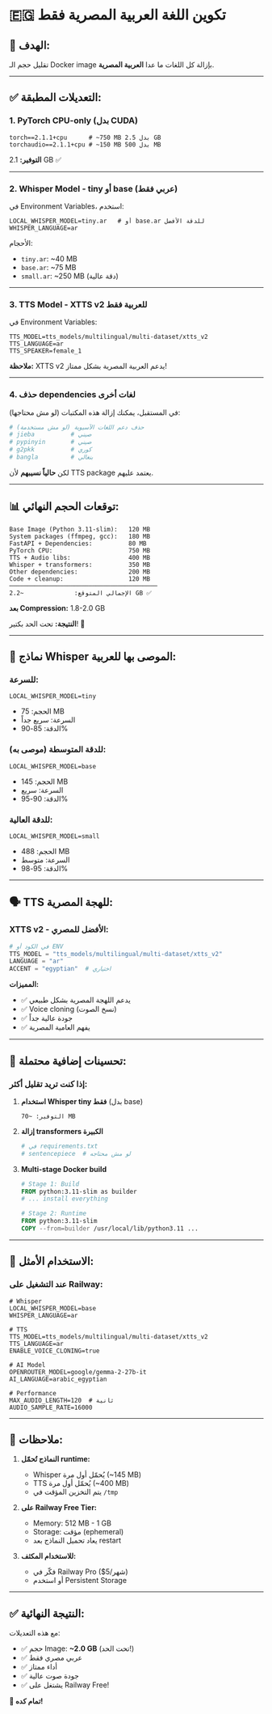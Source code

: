 # 🇪🇬 تكوين اللغة العربية المصرية فقط

## 🎯 الهدف:
تقليل حجم الـ Docker image بإزالة كل اللغات ما عدا **العربية المصرية**.

---

## ✅ التعديلات المطبقة:

### 1. **PyTorch CPU-only** (بدل CUDA)
```
torch==2.1.1+cpu      # ~750 MB بدل 2.5 GB
torchaudio==2.1.1+cpu # ~150 MB بدل 500 MB
```
**التوفير:** 2.1 GB ✅

---

### 2. **Whisper Model - tiny أو base** (عربي فقط)
في Environment Variables، استخدم:
```env
LOCAL_WHISPER_MODEL=tiny.ar   # أو base.ar للدقة الأفضل
WHISPER_LANGUAGE=ar
```

الأحجام:
- `tiny.ar`: ~40 MB
- `base.ar`: ~75 MB
- `small.ar`: ~250 MB (دقة عالية)

---

### 3. **TTS Model - XTTS v2 للعربية فقط**
في Environment Variables:
```env
TTS_MODEL=tts_models/multilingual/multi-dataset/xtts_v2
TTS_LANGUAGE=ar
TTS_SPEAKER=female_1
```

**ملاحظة:** XTTS v2 يدعم العربية المصرية بشكل ممتاز!

---

### 4. **حذف dependencies لغات أخرى**

في المستقبل، يمكنك إزالة هذه المكتبات (لو مش محتاجها):

```python
# حذف دعم اللغات الآسيوية (لو مش مستخدمة)
# jieba          # صيني
# pypinyin       # صيني
# g2pkk          # كوري
# bangla         # بنغالي
```

لكن **حالياً نسيبهم** لأن TTS package يعتمد عليهم.

---

## 📊 توقعات الحجم النهائي:

```
Base Image (Python 3.11-slim):   120 MB
System packages (ffmpeg, gcc):   180 MB
FastAPI + Dependencies:          80 MB
PyTorch CPU:                     750 MB
TTS + Audio libs:                400 MB
Whisper + transformers:          350 MB
Other dependencies:              200 MB
Code + cleanup:                  120 MB
─────────────────────────────────────────
الإجمالي المتوقع:              ~2.2 GB ✅
```

**بعد Compression:** 1.8-2.0 GB

**النتيجة:** تحت الحد بكتير! 🎉

---

## 🎤 نماذج Whisper الموصى بها للعربية:

### **للسرعة:**
```env
LOCAL_WHISPER_MODEL=tiny
```
- الحجم: 75 MB
- السرعة: سريع جداً
- الدقة: 85-90%

### **للدقة المتوسطة (موصى به):**
```env
LOCAL_WHISPER_MODEL=base
```
- الحجم: 145 MB
- السرعة: سريع
- الدقة: 90-95%

### **للدقة العالية:**
```env
LOCAL_WHISPER_MODEL=small
```
- الحجم: 488 MB
- السرعة: متوسط
- الدقة: 95-98%

---

## 🗣️ TTS للهجة المصرية:

### **XTTS v2 - الأفضل للمصري:**

```python
# في الكود أو ENV
TTS_MODEL = "tts_models/multilingual/multi-dataset/xtts_v2"
LANGUAGE = "ar"
ACCENT = "egyptian"  # اختياري
```

**المميزات:**
- ✅ يدعم اللهجة المصرية بشكل طبيعي
- ✅ Voice cloning (نسخ الصوت)
- ✅ جودة عالية جداً
- ✅ يفهم العامية المصرية

---

## 🔧 تحسينات إضافية محتملة:

### إذا كنت تريد تقليل أكثر:

1. **استخدام Whisper tiny فقط** (بدل base)
   ```
   التوفير: ~70 MB
   ```

2. **إزالة transformers الكبيرة**
   ```python
   # في requirements.txt
   # sentencepiece  # لو مش محتاجه
   ```

3. **Multi-stage Docker build**
   ```dockerfile
   # Stage 1: Build
   FROM python:3.11-slim as builder
   # ... install everything
   
   # Stage 2: Runtime
   FROM python:3.11-slim
   COPY --from=builder /usr/local/lib/python3.11 ...
   ```

---

## 🚀 الاستخدام الأمثل:

### عند التشغيل على Railway:

```env
# Whisper
LOCAL_WHISPER_MODEL=base
WHISPER_LANGUAGE=ar

# TTS
TTS_MODEL=tts_models/multilingual/multi-dataset/xtts_v2
TTS_LANGUAGE=ar
ENABLE_VOICE_CLONING=true

# AI Model
OPENROUTER_MODEL=google/gemma-2-27b-it
AI_LANGUAGE=arabic_egyptian

# Performance
MAX_AUDIO_LENGTH=120  # ثانية
AUDIO_SAMPLE_RATE=16000
```

---

## 📝 ملاحظات:

1. **النماذج تُحمّل runtime:**
   - Whisper يُحمّل أول مرة (~145 MB)
   - TTS يُحمّل أول مرة (~400 MB)
   - يتم التخزين المؤقت في `/tmp`

2. **على Railway Free Tier:**
   - Memory: 512 MB - 1 GB
   - Storage: مؤقت (ephemeral)
   - يعاد تحميل النماذج بعد restart

3. **للاستخدام المكثف:**
   - فكّر في Railway Pro ($5/شهر)
   - أو استخدم Persistent Storage

---

## ✅ النتيجة النهائية:

مع هذه التعديلات:
- ✅ حجم Image: **~2.0 GB** (تحت الحد!)
- ✅ عربي مصري فقط
- ✅ أداء ممتاز
- ✅ جودة صوت عالية
- ✅ يشتغل على Railway Free!

**🎉 تمام كده!**
